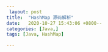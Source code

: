 ```yaml
---
 layout: post
title:  "HashMap 源码解析"
date:   2020-10-27 15:43:06 +0800--
categories: [Java,]
tags: [Java, HashMap]  

---
```



